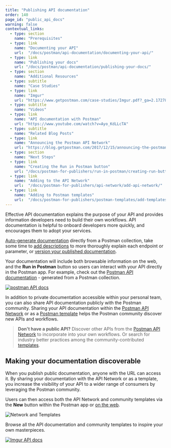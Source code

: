 ```yaml
---
title: "Publishing API documentation"
order: 140
page_id: "public_api_docs"
warning: false
contextual_links:
  - type: section
    name: "Prerequisites"
  - type: link
    name: "Documenting your API"
    url:  "/docs/postman/api-documentation/documenting-your-api/"
  - type: link
    name: "Publishing your docs"
    url: "/docs/postman/api-documentation/publishing-your-docs/"
  - type: section
    name: "Additional Resources"
  - type: subtitle
    name: "Case Studies"
  - type: link
    name: "Imgur"
    url: "https://www.getpostman.com/case-studies/Imgur.pdf?_ga=2.172782883.1078379737.1571761632-963694147.1565912089"
  - type: subtitle
    name: "Videos"
  - type: link
    name: "API documentation with Postman"
    url: "https://www.youtube.com/watch?v=Ayo_KdLLcTA"
  - type: subtitle
    name: "Related Blog Posts"
  - type: link
    name: "Announcing the Postman API Network"
    url: "https://blog.getpostman.com/2017/12/15/announcing-the-postman-api-network/?_ga=2.105714307.1078379737.1571761632-963694147.1565912089"
  - type: section
    name: "Next Steps"
  - type: link
    name: "Creating the Run in Postman button"
    url: "/docs/postman-for-publishers/run-in-postman/creating-run-button/"
  - type: link
    name: "Adding to the API Network"
    url:  "/docs/postman-for-publishers/api-network/add-api-network/"
  - type: link
    name: "Adding to Postman templates"
    url:  "/docs/postman-for-publishers/postman-templates/add-templates/"
---
```


Effective API documentation explains the purpose of your API and provides information developers need to build their own workflows. API documentation is helpful to onboard developers more quickly, and encourages them to adopt your services.

[Auto-generate documentation](/docs/postman/api-documentation/documenting-your-api/) directly from a Postman collection, take some time to [add descriptions](/docs/postman/collections/using-markdown-for-descriptions/) to more thoroughly explain each endpoint or parameter, or [version your published documentation](/docs/postman/api-documentation/documenting-your-api/#versioning-your-docs).

Your documentation will include both browsable information on the web, and the **Run in Postman** button so users can interact with your API directly in the Postman app. For example, check out the [Postman API documentation](http://docs.api.getpostman.com) - generated from a Postman collection.

[![postman API docs](https://i.imgur.com/jNF08qQ.png)](https://i.imgur.com/jNF08qQ.png)

In addition to private documentation accessible within your personal team, you can also share API documentation publicly with the Postman community. Sharing your API documentation within the [Postman API Network](/docs/postman-for-publishers/api-network/add-api-network/) or as a [Postman template](/docs/postman-for-publishers/postman-templates/add-templates/) helps the Postman community discover new APIs and workflows.

> **Don't have a public API?** Discover other APIs from the [Postman API Network](https://explore.postman.com/) to incorporate into your own workflows. Or search for industry better practices among the community-contributed [templates](https://explore.postman.com/templates).

## Making your documentation discoverable

When you publish public documentation, anyone with the URL can access it. By sharing your documentation with the API Network or as a template, you increase the visibility of your API to a wider range of consumers by leveraging the Postman community.

Users can then access both the API Network and community templates via the __New__ button within the Postman app or [on the web](https://explore.postman.com).

![Network and Templates](https://assets.postman.com/postman-docs/network-templates.jpg)

Browse all the API documentation and community templates to inspire your own masterpieces.

[![Imgur API docs](https://i.imgur.com/oXgXznt.png)](https://i.imgur.com/oXgXznt.png)
